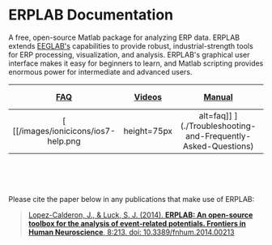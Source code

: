 # ERPLAB Documentation

A free, open-source Matlab package for analyzing ERP data.  ERPLAB extends [EEGLAB's](http://sccn.ucsd.edu/eeglab/) capabilities to provide robust, industrial-strength tools for ERP processing, visualization, and analysis.  ERPLAB's graphical user interface makes it easy for beginners to learn, and Matlab scripting provides enormous power for intermediate and advanced users.  

[FAQ](./Troubleshooting-and-Frequently-Asked-Questions) | [Videos](./Videos)|[Manual](./Manual)|[Tutorial](./Tutorial)|[Scripting Guide](./Scripting-Guide)| [BDF Library](./BDF-Library) |[Data Files](https://ucdavis.box.com/v/ERPLABTutorialData)
:--------: | :--------: | :--------: | :--------: | :--------: | :--------: | :--------:
[ [[/images/ionicicons/ios7-help.png | height=75px | alt=faq]] ](./Troubleshooting-and-Frequently-Asked-Questions) | [ [[/images/ionicicons/ios7-monitor.png | height=75px | alt=video]] ](./Videos) | [ [[/images/ionicicons/ios7-information.png | height=75px | alt=manual]] ](./Manual) | [ [[/images/ionicicons/ios7-copy.png | height=75px| alt=tutorial]] ](./Tutorial) | [ [[/images/ionicicons/ios7-paper-outline.png | height=75px | alt=scripting]] ](./Scripting-Guide) |  [ [[/images/ionicicons/ios7-monitor.png | height=75px | alt=bdf_library]] ](./BDF-Library) | [ [[/images/ionicicons/ios7-download.png | height=75px | alt=data]] ](https://ucdavis.box.com/v/ERPLABTutorialData)

<br>
<br>
<br>

Please cite the paper below in any publications that make use of ERPLAB:
> [Lopez-Calderon, J., & Luck, S. J. (2014). **ERPLAB: An open-source toolbox for the analysis of event-related potentials. Frontiers in Human Neuroscience**, 8:213. doi: 10.3389/fnhum.2014.00213](http://journal.frontiersin.org/Journal/10.3389/fnhum.2014.00213/)
